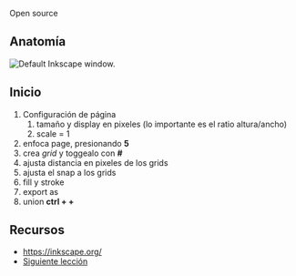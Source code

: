 Open source

## Anatomía

![Default Inkscape window.](http://tavmjong.free.fr/INKSCAPE/MANUAL/images/QUICKSTART/ANATOMY/anatomy01.png)

## Inicio
1. Configuración de página
	1. tamaño y display en pixeles (lo importante es el ratio altura/ancho)
	2. scale = 1
2. enfoca page, presionando **5**
3. crea *grid* y toggealo con **#**
4. ajusta distancia en pixeles de los grids
5. ajusta el snap a los grids
6. fill y stroke
7. export as
8. union **ctrl + +**

## Recursos
- https://inkscape.org/
- [Siguiente lección](http://tavmjong.free.fr/INKSCAPE/MANUAL/html/AShortExampleEU.html)
